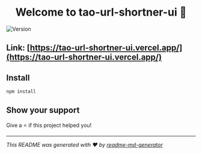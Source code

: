<h1 align="center">Welcome to tao-url-shortner-ui 👋</h1>
<p>
  <img alt="Version" src="https://img.shields.io/badge/version-0.0.0-blue.svg?cacheSeconds=2592000" />
</p>

## Link: [https://tao-url-shortner-ui.vercel.app/](https://tao-url-shortner-ui.vercel.app/)

## Install

```sh
npm install
```

## Show your support

Give a ⭐️ if this project helped you!

***
_This README was generated with ❤️ by [readme-md-generator](https://github.com/kefranabg/readme-md-generator)_
